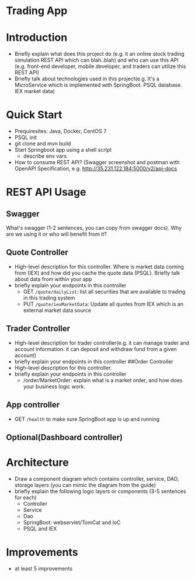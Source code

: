 # Trading App
# Introduction
- Briefly explain what does this project do (e.g. it an online stock trading simulation REST API which can blah..blah) and who can use this API (e.g. front-end developer, mobile developer, and traders can utilize this REST API)
- Briefly talk about technologies used in this project(e.g. It's a MicroService which is implemented with SpringBoot. PSQL database. IEX market data)

# Quick Start
- Prequiresites: Java, Docker, CentOS 7
- PSQL init
- git clone and mvn build
- Start Springboot app using a shell script
  - describe env vars
- How to consume REST API? (Swagger screenshot and postman with OpenAPI Specification, e.g. http://35.231.122.184:5000/v2/api-docs

# REST API Usage
## Swagger
What's swagger (1-2 sentences, you can copy from swagger docs). Why are we using it or who will benefit from it?
## Quote Controller
- High-level description for this controller. Where is market data coming from (IEX) and how did you cache the quote data (PSQL). Briefly talk about data from within your app
- briefly explain your endpoints in this controller
  - GET `/quote/dailyList`: list all securities that are available to trading in this trading system
  - PUT `/quote/iexMarketData`: Update all quotes from IEX which is an external market data source
## Trader Controller
- High-level description for trader controller(e.g. it can manage trader and account information. it can deposit and withdraw fund from a given account)
- briefly explain your endpoints in this controller
##Order Controller
- High-level description for this controller.
- briefly explain your endpoints in this controller
  - /order/MarketOrder: explain what is a market order, and how does your business logic work. 
## App controller
- GET `/health` to make sure SpringBoot app is up and running
## Optional(Dashboard controller)

# Architecture
- Draw a component diagram which contains controller, service, DAO, storage layers (you can mimic the diagram from the guide)
- briefly explain the following logic layers or components (3-5 sentences for each)
  - Controller 
  - Service
  - Dao
  - SpringBoot: webservlet/TomCat and IoC
  - PSQL and IEX

# Improvements
- at least 5 improvements
